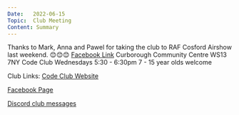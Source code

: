 ```yaml
---
Date:   2022-06-15
Topic:  Club Meeting
Content: Summary
---
```

Thanks to Mark, Anna and Pawel for taking the club to RAF Cosford Airshow last weekend. 😊😊😊
[Facebook Link](https://www.facebook.com/1481985248595237/posts/4941646729295721/)
Curborough Community Centre
WS13 7NY
Code Club
Wednesdays 5:30 - 6:30pm
7 - 15 year olds welcome

Club Links:
[Code Club Website](https://lichfield-code-club.github.io/)

[Facebook Page](https://www.facebook.com/LichfieldCoders)

[Discord club messages](https://discord.gg/szz6xGK)
